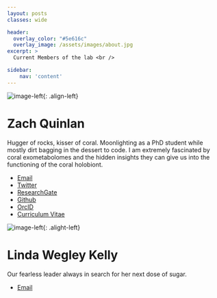 ```yaml
---
layout: posts
classes: wide

header:
  overlay_color: "#5e616c"
  overlay_image: /assets/images/about.jpg
excerpt: >
  Current Members of the lab <br />

sidebar:
    nav: 'content'
---
```

![image-left]({{site.baseurl}}/assets/images/zaq2020.jpg){: .align-left}
# Zach Quinlan
 Hugger of rocks, kisser of coral. Moonlighting as a PhD student while mostly dirt bagging in the dessert to code. I am extremely fascinated by coral exometabolomes and the hidden insights they can give us into the functioning of the coral holobiont.

- [Email](mailto:zquinlan@gmail.com)
- [Twitter](https://www.twitter.com/zquinlan)
- [ResearchGate](https://www.researchgate.net/profile/zachary-quinlan)
- [Github](https://github.com/zquinlan)
- [OrcID](https://orcid.org/0000-0002-0351-8927)
- [Curriculum Vitae]({{site.baseurl}}/labMembers/cv/Quinlan_CV.pdf)


![image-left]({{site.baseurl}}/assets/images/fearlessLeader.jpg){: .alight-left}
# Linda Wegley Kelly
Our fearless leader always in search for her next dose of sugar.
- [Email](mailto:lwegley@ucsd.edu)
